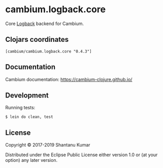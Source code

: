 # cambium.logback.core

Core [Logback](https://logback.qos.ch/) backend for Cambium.


## Clojars coordinates

`[cambium/cambium.logback.core "0.4.3"]`


## Documentation

Cambium documentation: https://cambium-clojure.github.io/


## Development

Running tests:
```shell
$ lein do clean, test
```


## License

Copyright © 2017-2019 Shantanu Kumar

Distributed under the Eclipse Public License either version 1.0 or (at
your option) any later version.
